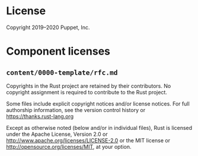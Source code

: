 # License

Copyright 2019–2020 Puppet, Inc.

# Component licenses

## `content/0000-template/rfc.md`

Copyrights in the Rust project are retained by their contributors. No copyright
assignment is required to contribute to the Rust project.

Some files include explicit copyright notices and/or license notices. For full
authorship information, see the version control history or
https://thanks.rust-lang.org

Except as otherwise noted (below and/or in individual files), Rust is licensed
under the Apache License, Version 2.0 <LICENSE-APL2> or
<http://www.apache.org/licenses/LICENSE-2.0> or the MIT license <LICENSE-MIT> or
<http://opensource.org/licenses/MIT>, at your option.
